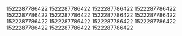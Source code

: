 1522287786422
1522287786422
1522287786422
1522287786422
1522287786422
1522287786422
1522287786422
1522287786422
1522287786422
1522287786422
1522287786422
1522287786422
1522287786422
1522287786422
1522287786422